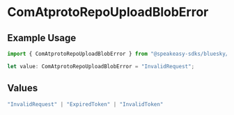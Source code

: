 # ComAtprotoRepoUploadBlobError

## Example Usage

```typescript
import { ComAtprotoRepoUploadBlobError } from "@speakeasy-sdks/bluesky/models/errors";

let value: ComAtprotoRepoUploadBlobError = "InvalidRequest";
```

## Values

```typescript
"InvalidRequest" | "ExpiredToken" | "InvalidToken"
```